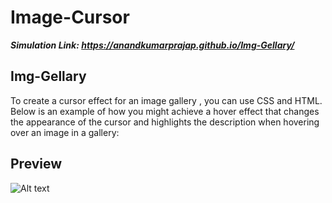 # Image-Cursor
***Simulation Link: https://anandkumarprajap.github.io/Img-Gellary/***

## Img-Gellary
To create a cursor effect for an image gallery , you can use CSS and HTML. Below is an example of how you might achieve a hover effect that changes the appearance of the cursor and highlights the description when hovering over an image in a gallery:

## Preview
![Alt text](https://anandkumarprajap.github.io/Img-Gellary/)
